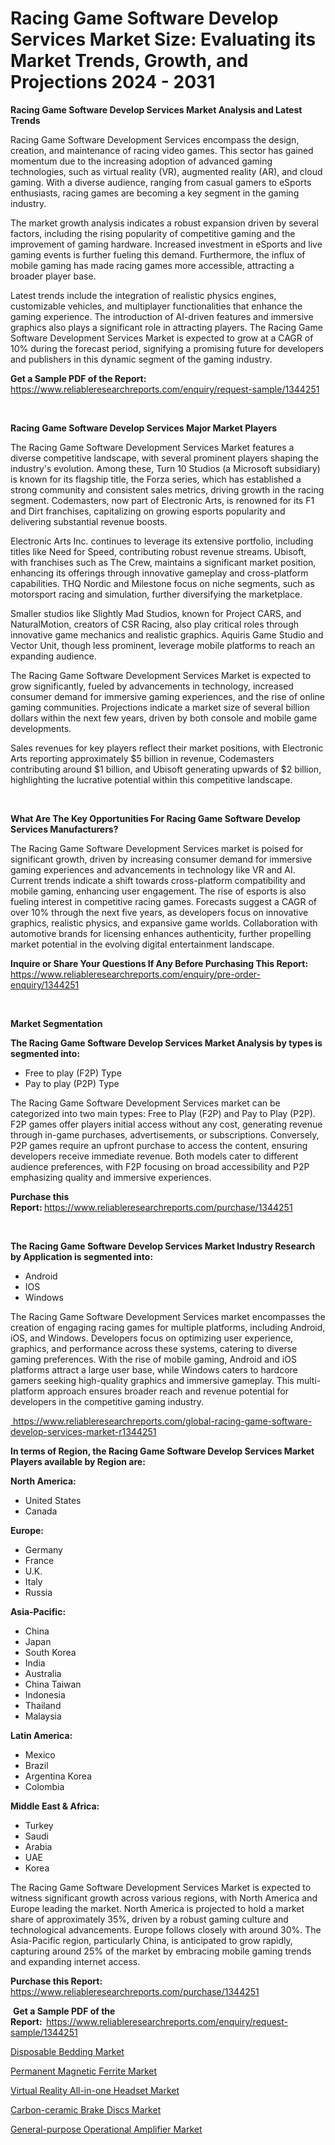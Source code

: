 <p><h1>Racing Game Software Develop Services Market Size: Evaluating its Market Trends, Growth, and Projections 2024 - 2031</h1></p><p><strong>Racing Game Software Develop Services Market Analysis and Latest Trends</strong></p>
<p><p>Racing Game Software Development Services encompass the design, creation, and maintenance of racing video games. This sector has gained momentum due to the increasing adoption of advanced gaming technologies, such as virtual reality (VR), augmented reality (AR), and cloud gaming. With a diverse audience, ranging from casual gamers to eSports enthusiasts, racing games are becoming a key segment in the gaming industry.</p><p>The market growth analysis indicates a robust expansion driven by several factors, including the rising popularity of competitive gaming and the improvement of gaming hardware. Increased investment in eSports and live gaming events is further fueling this demand. Furthermore, the influx of mobile gaming has made racing games more accessible, attracting a broader player base.</p><p>Latest trends include the integration of realistic physics engines, customizable vehicles, and multiplayer functionalities that enhance the gaming experience. The introduction of AI-driven features and immersive graphics also plays a significant role in attracting players. The Racing Game Software Development Services Market is expected to grow at a CAGR of 10% during the forecast period, signifying a promising future for developers and publishers in this dynamic segment of the gaming industry.</p></p>
<p><strong>Get a Sample PDF of the Report:&nbsp;</strong> <a href="https://www.reliableresearchreports.com/enquiry/request-sample/1344251?utm_campaign=114&utm_medium=2&utm_source=Github&utm_content=ia&utm_term=12102024&utm_id=racing-game-software-develop-services">https://www.reliableresearchreports.com/enquiry/request-sample/1344251</a></p>
<p>&nbsp;</p>
<p><strong>Racing Game Software Develop Services Major Market Players</strong></p>
<p><p>The Racing Game Software Development Services Market features a diverse competitive landscape, with several prominent players shaping the industry's evolution. Among these, Turn 10 Studios (a Microsoft subsidiary) is known for its flagship title, the Forza series, which has established a strong community and consistent sales metrics, driving growth in the racing segment. Codemasters, now part of Electronic Arts, is renowned for its F1 and Dirt franchises, capitalizing on growing esports popularity and delivering substantial revenue boosts.</p><p>Electronic Arts Inc. continues to leverage its extensive portfolio, including titles like Need for Speed, contributing robust revenue streams. Ubisoft, with franchises such as The Crew, maintains a significant market position, enhancing its offerings through innovative gameplay and cross-platform capabilities. THQ Nordic and Milestone focus on niche segments, such as motorsport racing and simulation, further diversifying the marketplace.</p><p>Smaller studios like Slightly Mad Studios, known for Project CARS, and NaturalMotion, creators of CSR Racing, also play critical roles through innovative game mechanics and realistic graphics. Aquiris Game Studio and Vector Unit, though less prominent, leverage mobile platforms to reach an expanding audience.</p><p>The Racing Game Software Development Services Market is expected to grow significantly, fueled by advancements in technology, increased consumer demand for immersive gaming experiences, and the rise of online gaming communities. Projections indicate a market size of several billion dollars within the next few years, driven by both console and mobile game developments.</p><p>Sales revenues for key players reflect their market positions, with Electronic Arts reporting approximately $5 billion in revenue, Codemasters contributing around $1 billion, and Ubisoft generating upwards of $2 billion, highlighting the lucrative potential within this competitive landscape.</p></p>
<p>&nbsp;</p>
<p><strong>What Are The Key Opportunities For Racing Game Software Develop Services Manufacturers?</strong></p>
<p><p>The Racing Game Software Development Services market is poised for significant growth, driven by increasing consumer demand for immersive gaming experiences and advancements in technology like VR and AI. Current trends indicate a shift towards cross-platform compatibility and mobile gaming, enhancing user engagement. The rise of esports is also fueling interest in competitive racing games. Forecasts suggest a CAGR of over 10% through the next five years, as developers focus on innovative graphics, realistic physics, and expansive game worlds. Collaboration with automotive brands for licensing enhances authenticity, further propelling market potential in the evolving digital entertainment landscape.</p></p>
<p><strong>Inquire or Share Your Questions If Any Before Purchasing This Report:</strong> <a href="https://www.reliableresearchreports.com/enquiry/pre-order-enquiry/1344251?utm_campaign=114&utm_medium=2&utm_source=Github&utm_content=ia&utm_term=12102024&utm_id=racing-game-software-develop-services">https://www.reliableresearchreports.com/enquiry/pre-order-enquiry/1344251</a></p>
<p>&nbsp;</p>
<p><strong>Market Segmentation</strong></p>
<p><strong>The Racing Game Software Develop Services Market Analysis by types is segmented into:</strong></p>
<p><ul><li>Free to play (F2P) Type</li><li>Pay to play (P2P) Type</li></ul></p>
<p><p>The Racing Game Software Development Services market can be categorized into two main types: Free to Play (F2P) and Pay to Play (P2P). F2P games offer players initial access without any cost, generating revenue through in-game purchases, advertisements, or subscriptions. Conversely, P2P games require an upfront purchase to access the content, ensuring developers receive immediate revenue. Both models cater to different audience preferences, with F2P focusing on broad accessibility and P2P emphasizing quality and immersive experiences.</p></p>
<p><strong>Purchase this Report:&nbsp;</strong><a href="https://www.reliableresearchreports.com/purchase/1344251?utm_campaign=114&utm_medium=2&utm_source=Github&utm_content=ia&utm_term=12102024&utm_id=racing-game-software-develop-services">https://www.reliableresearchreports.com/purchase/1344251</a></p>
<p>&nbsp;</p>
<p><strong>The Racing Game Software Develop Services Market Industry Research by Application is segmented into:</strong></p>
<p><ul><li>Android</li><li>IOS</li><li>Windows</li></ul></p>
<p><p>The Racing Game Software Development Services market encompasses the creation of engaging racing games for multiple platforms, including Android, iOS, and Windows. Developers focus on optimizing user experience, graphics, and performance across these systems, catering to diverse gaming preferences. With the rise of mobile gaming, Android and iOS platforms attract a large user base, while Windows caters to hardcore gamers seeking high-quality graphics and immersive gameplay. This multi-platform approach ensures broader reach and revenue potential for developers in the competitive gaming industry.</p></p>
<p><a href="https://www.reliableresearchreports.com/global-racing-game-software-develop-services-market-r1344251?utm_campaign=114&utm_medium=2&utm_source=Github&utm_content=ia&utm_term=12102024&utm_id=racing-game-software-develop-services">&nbsp;https://www.reliableresearchreports.com/global-racing-game-software-develop-services-market-r1344251</a></p>
<p><strong>In terms of Region, the Racing Game Software Develop Services Market Players available by Region are:</strong></p>
<p>
    <p> <strong> North America: </strong>
        <ul>
            <li>United States</li>
            <li>Canada</li>
        </ul>
        </p> 
    <p> <strong> Europe: </strong>
        <ul>
            <li>Germany</li>
            <li>France</li>
            <li>U.K.</li>
            <li>Italy</li>
            <li>Russia</li>
        </ul>
        </p> 
    <p> <strong> Asia-Pacific: </strong>
        <ul>
            <li>China</li>
            <li>Japan</li>
            <li>South Korea</li>
            <li>India</li>
            <li>Australia</li>
            <li>China Taiwan</li>
            <li>Indonesia</li>
            <li>Thailand</li>
            <li>Malaysia</li>
        </ul>
        </p> 
    <p> <strong> Latin America: </strong>
        <ul>
            <li>Mexico</li>
            <li>Brazil</li>
            <li>Argentina Korea</li>
            <li>Colombia</li>
        </ul>
        </p> 
    <p> <strong> Middle East & Africa: </strong>
        <ul>
            <li>Turkey</li>
            <li>Saudi</li>
            <li>Arabia</li>
            <li>UAE</li>
            <li>Korea</li>
        </ul>
    </p>
    </p>
<p><p>The Racing Game Software Development Services Market is expected to witness significant growth across various regions, with North America and Europe leading the market. North America is projected to hold a market share of approximately 35%, driven by a robust gaming culture and technological advancements. Europe follows closely with around 30%. The Asia-Pacific region, particularly China, is anticipated to grow rapidly, capturing around 25% of the market by embracing mobile gaming trends and expanding internet access.</p></p>
<p><strong>Purchase this Report: </strong><a href="https://www.reliableresearchreports.com/purchase/1344251?utm_campaign=114&utm_medium=2&utm_source=Github&utm_content=ia&utm_term=12102024&utm_id=racing-game-software-develop-services">https://www.reliableresearchreports.com/purchase/1344251</a></p>
<p>&nbsp;<strong>Get a Sample PDF of the Report:&nbsp;&nbsp;</strong><a href="https://www.reliableresearchreports.com/enquiry/request-sample/1344251?utm_campaign=114&utm_medium=2&utm_source=Github&utm_content=ia&utm_term=12102024&utm_id=racing-game-software-develop-services">https://www.reliableresearchreports.com/enquiry/request-sample/1344251</a></p>
<p><strong></strong></p>
<p><p><a href="https://github.com/MonroeBullock54/Market-Research-Report-List-1/blob/main/disposable-bedding-market.md?utm_campaign=114&utm_medium=2&utm_source=Github&utm_content=ia&utm_term=12102024&utm_id=racing-game-software-develop-services">Disposable Bedding Market</a></p><p><a href="https://www.linkedin.com/pulse/innovations-market-trends-shaping-permanent-magnetic-ferrite-2024-715le?utm_campaign=114&utm_medium=2&utm_source=Github&utm_content=ia&utm_term=12102024&utm_id=racing-game-software-develop-services">Permanent Magnetic Ferrite Market</a></p><p><a href="https://www.linkedin.com/pulse/comprehensive-virtual-reality-all-in-one-headset-market-report-5tjmf?utm_campaign=114&utm_medium=2&utm_source=Github&utm_content=ia&utm_term=12102024&utm_id=racing-game-software-develop-services">Virtual Reality All-in-one Headset Market</a></p><p><a href="https://www.linkedin.com/pulse/carbon-ceramic-brake-discs-value-chain-analysis-from-gg8re?utm_campaign=114&utm_medium=2&utm_source=Github&utm_content=ia&utm_term=12102024&utm_id=racing-game-software-develop-services">Carbon-ceramic Brake Discs Market</a></p><p><a href="https://github.com/cristy9x9bur/Market-Research-Report-List-1/blob/main/general-purpose-operational-amplifier-market.md?utm_campaign=114&utm_medium=2&utm_source=Github&utm_content=ia&utm_term=12102024&utm_id=racing-game-software-develop-services">General-purpose Operational Amplifier Market</a></p></p>